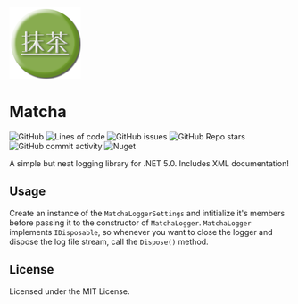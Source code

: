 ![Matcha](Matcha.png)
# Matcha

![GitHub](https://img.shields.io/github/license/aestheticalz/matcha?label=License&style=flat-square)
![Lines of code](https://img.shields.io/tokei/lines/github/aestheticalz/matcha?label=Total%20Lines&style=flat-square)
![GitHub issues](https://img.shields.io/github/issues/aestheticalz/matcha?label=Issues&style=flat-square)
![GitHub Repo stars](https://img.shields.io/github/stars/aestheticalz/matcha?label=Stars&style=flat-square)
![GitHub commit activity](https://img.shields.io/github/commit-activity/w/aestheticalz/matcha?label=Commit%20Activity&style=flat-square)
![Nuget](https://img.shields.io/nuget/v/MatchaLogger?label=NuGet&style=flat-square)

A simple but neat logging library for .NET 5.0. Includes XML documentation!

## Usage
Create an instance of the `MatchaLoggerSettings` and intitialize it's members before passing it to the constructor of `MatchaLogger`. `MatchaLogger` implements `IDisposable`, so whenever you want to close the logger and dispose the log file stream, call the `Dispose()` method.

## License
Licensed under the MIT License.
